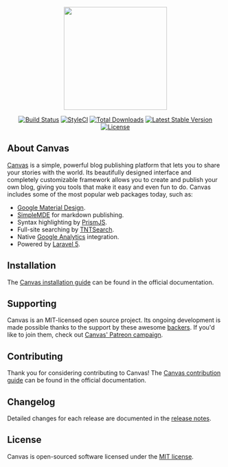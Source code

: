 <p align="center">
    <img src="https://raw.githubusercontent.com/cnvs/assets/master/logo-text.png" width="240">
</p>
<p align="center">
    <a href="https://travis-ci.org/cnvs/canvas"><img src="https://travis-ci.org/cnvs/canvas.svg?branch=master" alt="Build Status"></a>
    <a href="https://styleci.io/repos/52815899"><img src="https://styleci.io/repos/52815899/shield?style=flat&branch=master" alt="StyleCI"></a>
    <a href="https://packagist.org/packages/austintoddj/canvas"><img src="https://poser.pugx.org/austintoddj/canvas/downloads" alt="Total Downloads"></a>
    <a href="https://packagist.org/packages/cnvs/easel"><img src="https://poser.pugx.org/cnvs/easel/v/stable" alt="Latest Stable Version"></a>
    <a href="https://github.com/cnvs/canvas/blob/master/license"><img src="https://poser.pugx.org/cnvs/canvas/license" alt="License"></a>
</p>

## About Canvas

[Canvas](http://canvas.toddaustin.io) is a simple, powerful blog publishing platform that lets you to share your stories with the world. Its beautifully designed interface and completely customizable framework allows you to create and publish your own blog, giving you tools that make it easy and even fun to do. Canvas includes some of the most popular web packages today, such as:

* [Google Material Design](https://material.google.com).
* [SimpleMDE](https://simplemde.com) for markdown publishing.
* Syntax highlighting by [PrismJS](http://prismjs.com).
* Full-site searching by [TNTSearch](https://github.com/teamtnt/laravel-scout-tntsearch-driver).
* Native [Google Analytics](https://www.google.com/analytics/#?modal_active=none) integration.
* Powered by [Laravel 5](https://laravel.com).

## Installation

The [Canvas installation guide](https://cnvs.readme.io/docs/installation) can be found in the official documentation.

## Supporting

Canvas is an MIT-licensed open source project. Its ongoing development is made possible thanks to the support by these awesome [backers](https://github.com/cnvs/canvas/blob/develop/backers.md). If you'd like to join them, check out [Canvas' Patreon campaign](https://www.patreon.com/canvas).

## Contributing

Thank you for considering contributing to Canvas! The [Canvas contribution guide](https://cnvs.readme.io/docs/contributing) can be found in the official documentation.

## Changelog

Detailed changes for each release are documented in the [release notes](https://github.com/cnvs/canvas/releases).

## License

Canvas is open-sourced software licensed under the [MIT license](https://opensource.org/licenses/MIT).
